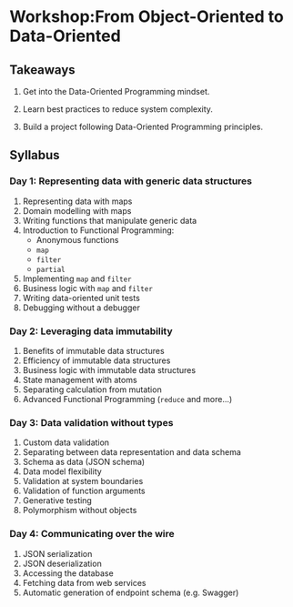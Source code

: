 
# Workshop:From Object-Oriented to Data-Oriented


## Takeaways

1. Get into the Data-Oriented Programming mindset.

1. Learn best practices to reduce system complexity.

1. Build a project following Data-Oriented Programming principles.

## Syllabus 


### Day 1: Representing data with generic data structures

1. Representing data with maps
1. Domain modelling with maps
1. Writing functions that manipulate generic data
1. Introduction to Functional Programming: 
    * Anonymous functions
    * `map`
    * `filter`
    * `partial`
1. Implementing `map` and  `filter`
1. Business logic with `map` and `filter`
1. Writing data-oriented unit tests
1. Debugging without a debugger


### Day 2: Leveraging data immutability

1. Benefits of immutable data structures
1. Efficiency of immutable data structures
1. Business logic with immutable data structures
1. State management with atoms
1. Separating calculation from mutation
3. Advanced Functional Programming (`reduce` and more...)


### Day 3: Data validation without types

1. Custom data validation
1. Separating between data representation and data schema
1. Schema as data (JSON schema)
1. Data model flexibility
1. Validation at system boundaries
1. Validation of function arguments
1. Generative testing
1. Polymorphism without objects 

### Day 4: Communicating over the wire

1. JSON serialization
1. JSON deserialization
1. Accessing the database 
1. Fetching data from web services
1. Automatic generation of endpoint schema (e.g. Swagger)
